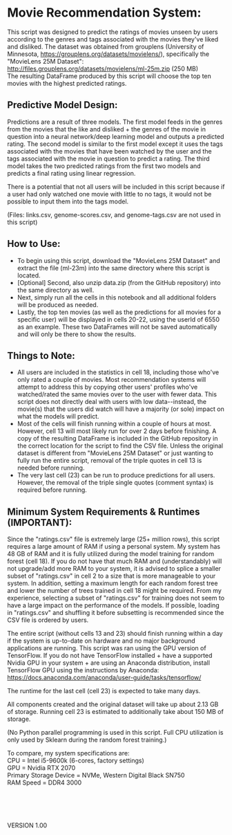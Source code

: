 # Movie Recommendation System:

This script was designed to predict the ratings of movies unseen by users according to the genres and tags associated with the movies they've liked and disliked. The dataset was obtained from grouplens (University of Minnesota, https://grouplens.org/datasets/movielens/), specifically the "MovieLens 25M Dataset": http://files.grouplens.org/datasets/movielens/ml-25m.zip (250 MB)<br>
The resulting DataFrame produced by this script will choose the top ten movies with the highest predicted ratings.

## Predictive Model Design:
Predictions are a result of three models. The first model feeds in the genres from the movies that the like and disliked + the genres of the movie in question into a neural network/deep learning model and outputs a predicted rating. The second model is similar to the first model except it uses the tags associated with the movies that have been watched by the user and the tags associated with the movie in question to predict a rating. The third model takes the two predicted ratings from the first two models and predicts a final rating using linear regression.

There is a potential that not all users will be included in this script because if a user had only watched one movie with little to no tags, it would not be possible to input them into the tags model.

(Files: links.csv, genome-scores.csv, and genome-tags.csv are not used in this script)

## How to Use:
- To begin using this script, download the "MovieLens 25M Dataset" and extract the file (ml-23m) into the same directory where this script is located.
- [Optional] Second, also unzip data.zip (from the GitHub repository) into the same directory as well.
- Next, simply run all the cells in this notebook and all additional folders will be produced as needed. 
- Lastly, the top ten movies (as well as the predictions for all movies for a specific user) will be displayed in cells 20-22, using the userId of 6550 as an example. These two DataFrames will not be saved automatically and will only be there to show the results. 

## Things to Note:
- All users are included in the statistics in cell 18, including those who've only rated a couple of movies. Most recommendation systems will attempt to address this by copying other users' profiles who've watched/rated the same movies over to the user with fewer data. This script does not directly deal with users with low data--instead, the movie(s) that the users did watch will have a majority (or sole) impact on what the models will predict.
- Most of the cells will finish running within a couple of hours at most. However, cell 13 will most likely run for over 2 days before finishing. A copy of the resulting DataFrame is included in the GitHub repository in the correct location for the script to find the CSV file. Unless the original dataset is different from "MovieLens 25M Dataset" or just wanting to fully run the entire script, removal of the triple quotes in cell 13 is needed before running.
- The very last cell (23) can be run to produce predictions for all users. However, the removal of the triple single quotes (comment syntax) is required before running.


## Minimum System Requirements & Runtimes (IMPORTANT):
Since the "ratings.csv" file is extremely large (25+ million rows), this script requires a large amount of RAM if using a personal system. My system has 48 GB of RAM and it is fully utilized during the model training for random forest (cell 18).  If you do not have that much RAM and (understandably) will not upgrade/add more RAM to your system, it is advised to splice a smaller subset of "ratings.csv" in cell 2 to a size that is more manageable to your system. In addition, setting a maximum length for each random forest tree and lower the number of trees trained in cell 18 might be required. From my experience, selecting a subset of "ratings.csv" for training does not seem to have a large impact on the performance of the models. If possible, loading in "ratings.csv" and shuffling it before subsetting is recommended since the CSV file is ordered by users.

The entire script (without cells 13 and 23) should finish running within a day if the system is up-to-date on hardware and no major background applications are running. This script was ran using the GPU version of TensorFlow. If you do not have TensorFlow installed + have a supported Nvidia GPU in your system + are using an Anaconda distribution, install TensorFlow GPU using the instructions by Anaconda: https://docs.anaconda.com/anaconda/user-guide/tasks/tensorflow/

The runtime for the last cell (cell 23) is expected to take many days.

All components created and the original dataset will take up about 2.13 GB of storage. Running cell 23 is estimated to additionally take about 150 MB of storage.


(No Python parallel programming is used in this script. Full CPU utilization is only used by Sklearn during the random forest training.)

To compare, my system specifications are: <br>
CPU = Intel i5-9600k (6-cores, factory settings) <br>
GPU = Nvidia RTX 2070<br>
Primary Storage Device = NVMe, Western Digital Black SN750<br>
RAM Speed = DDR4 3000


<br><br><br><br>
VERSION 1.00
